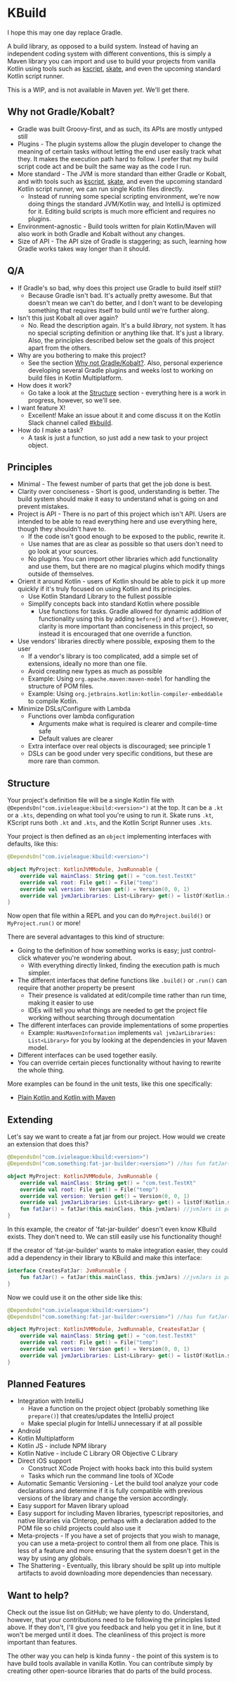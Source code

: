 # KBuild

I hope this may one day replace Gradle.

A build library, as opposed to a build system.  Instead of having an independent coding system with different conventions, this is simply a Maven library you can import and use to build your projects from vanilla Kotlin using tools such as [kscript](https://github.com/holgerbrandl/kscript), [skate](https://github.com/UnknownJoe796/skate), and even the upcoming standard Kotlin script runner.

This is a WIP, and is not available in Maven *yet*.  We'll get there.

## Why not Gradle/Kobalt?
- Gradle was built Groovy-first, and as such, its APIs are mostly untyped still
- Plugins - The plugin systems allow the plugin developer to change the meaning of certain tasks without letting the end user easily track what they.  It makes the execution path hard to follow.  I prefer that my build script code act and be built the same way as the code I run.
- More standard - The JVM is more standard than either Gradle or Kobalt, and with tools such as [kscript](https://github.com/holgerbrandl/kscript), [skate](https://github.com/UnknownJoe796/skate), and even the upcoming standard Kotlin script runner, we can run single Kotlin files directly.
    - Instead of running some special scripting environment, we're now doing things the standard JVM/Kotlin way, and IntelliJ is optimized for it.  Editing build scripts is much more efficient and requires no plugins.
- Environment-agnostic - Build tools written for plain Kotlin/Maven will also work in both Gradle and Kobalt without any changes.
- Size of API - The API size of Gradle is staggering; as such, learning how Gradle works takes way longer than it should.

## Q/A
- If Gradle's so bad, why does this project use Gradle to build itself still?
    - Because Gradle isn't bad.  It's actually pretty awesome.  But that doesn't mean we can't do better, and I don't want to be developing something that requires itself to build until we're further along.
- Isn't this just Kobalt all over again?
    - No.  Read the description again.  It's a build *library*, not system.  It has no special scripting definition or anything like that.  It's just a library.  Also, the principles described below set the goals of this project apart from the others.
 - Why are you bothering to make this project?
    - See the section [Why not Gradle/Kobalt?](#why-not-gradlekobalt).  Also, personal experience developing several Gradle plugins and weeks lost to working on build files in Kotlin Multiplatform.
- How does it work?
    - Go take a look at the [Structure](#structure) section - everything here is a work in progress, however, so we'll see.
- I want feature X!
    - Excellent!  Make an issue about it and come discuss it on the Kotlin Slack channel called [#kbuild](https://app.slack.com/client/T09229ZC6/CN0EA5ZNJ).
- How do I make a task?
    - A task is just a function, so just add a new task to your project object.

## Principles
- Minimal - The fewest number of parts that get the job done is best.
- Clarity over conciseness - Short is good, understanding is better.  The build system should make it easy to understand what is going on and prevent mistakes.
- Project is API - There is no part of this project which isn't API.  Users are intended to be able to read everything here and use everything here, though they shouldn't have to.
    - If the code isn't good enough to be exposed to the public, rewrite it.
    - Use names that are as clear as possible so that users don't need to go look at your sources.
    - No plugins.  You can import other libraries which add functionality and use them, but there are no magical plugins which modify things outside of themselves.
- Orient it around Kotlin - users of Kotlin should be able to pick it up more quickly if it's truly focused on using Kotlin and its principles.
    - Use Kotlin Standard Library to the fullest possible
    - Simplify concepts back into standard Kotlin where possible
        - Use functions for tasks.  Gradle allowed for dynamic addition of functionality using this by adding `before{}` and `after{}`.  However, clarity is more important than conciseness in this project, so instead it is encouraged that one override a function.
- Use vendors' libraries directly where possible, exposing them to the user
    - If a vendor's library is too complicated, add a simple set of extensions, ideally no more than one file.
    - Avoid creating new types as much as possible
    - Example: Using `org.apache.maven:maven-model` for handling the structure of POM files.
    - Example: Using `org.jetbrains.kotlin:kotlin-compiler-embeddable` to compile Kotlin.
- Minimize DSLs/Configure with Lambda
    - Functions over lambda configuration
        - Arguments make what is required is clearer and compile-time safe
        - Default values are clearer
    - Extra interface over real objects is discouraged; see principle 1
    - DSLs can be good under very specific conditions, but these are more rare than common.
    
## Structure

Your project's definition file will be a single Kotlin file with `@DependsOn("com.ivieleague:kbuild:<version>")` at the top.  It can be a `.kt` or a `.kts`, depending on what tool you're using to run it.  Skate runs `.kt`, KScript runs both `.kt` and `.kts`, and the Kotlin Script Runner uses `.kts`.

Your project is then defined as an `object` implementing interfaces with defaults, like this:

```kotlin
@DependsOn("com.ivieleague:kbuild:<version>")

object MyProject: KotlinJVMModule, JvmRunnable {
    override val mainClass: String get() = "com.test.TestKt"
    override val root: File get() = File("temp")
    override val version: Version get() = Version(0, 0, 1)
    override val jvmJarLibraries: List<Library> get() = listOf(Kotlin.standardLibrary)
}
```

Now open that file within a REPL and you can do `MyProject.build()` or `MyProject.run()` or more!

There are several advantages to this kind of structure:

- Going to the definition of how something works is easy; just control-click whatever you're wondering about.
    - With everything directly linked, finding the execution path is much simpler.
- The different interfaces that define functions like `.build()` or `.run()` can require that another property be present
    - Their presence is validated at edit/compile time rather than run time, making it easier to use
    - IDEs will tell you what things are needed to get the project file working without searching through documentation
- The different interfaces can provide implementations of some properties
    - Example: `HasMavenInformation` implements `val jvmJarLibraries: List<Library>` for you by looking at the dependencies in your Maven model.
- Different interfaces can be used together easily.
- You can override certain pieces functionality without having to rewrite the whole thing.

More examples can be found in the unit tests, like this one specifically:
- [Plain Kotlin and Kotlin with Maven](src/test/kotlin/com/ivieleague/kbuild/KotlinJVMModuleTest.kt)

## Extending

Let's say we want to create a fat jar from our project.  How would we create an extension that does this?

```kotlin
@DependsOn("com.ivieleague:kbuild:<version>")
@DependsOn("com.something:fat-jar-builder:<version>") //has fun fatJar(mainClass, listOfJars): File in it

object MyProject: KotlinJVMModule, JvmRunnable {
    override val mainClass: String get() = "com.test.TestKt"
    override val root: File get() = File("temp")
    override val version: Version get() = Version(0, 0, 1)
    override val jvmJarLibraries: List<Library> get() = listOf(Kotlin.standardLibrary)
    fun fatJar() = fatJar(this.mainClass, this.jvmJars) //jvmJars is part of the HasJvmJars interface, which is part of JvmRunnable
}
```

In this example, the creator of 'fat-jar-builder' doesn't even know KBuild exists.  They don't need to.  We can still easily use his functionality though!

If the creator of 'fat-jar-builder' wants to make integration easier, they could add a dependency in their library to KBuild and make this interface:

```kotlin
interface CreatesFatJar: JvmRunnable {
    fun fatJar() = fatJar(this.mainClass, this.jvmJars) //jvmJars is part of the HasJvmJars interface, which is part of JvmRunnable
}
```

Now we could use it on the other side like this:

```kotlin
@DependsOn("com.ivieleague:kbuild:<version>")
@DependsOn("com.something:fat-jar-builder:<version>") //has fun fatJar(mainClass, listOfJars): File in it

object MyProject: KotlinJVMModule, JvmRunnable, CreatesFatJar {
    override val mainClass: String get() = "com.test.TestKt"
    override val root: File get() = File("temp")
    override val version: Version get() = Version(0, 0, 1)
    override val jvmJarLibraries: List<Library> get() = listOf(Kotlin.standardLibrary)
}
```


## Planned Features 
- Integration with IntelliJ
    - Have a function on the project object (probably something like `prepare()`) that creates/updates the IntelliJ project
    - Make special plugin for IntelliJ unnecessary if at all possible
- Android
- Kotlin Multiplatform
- Kotlin JS - include NPM library
- Kotlin Native - include C Library OR Objective C Library
- Direct iOS support
    - Construct XCode Project with hooks back into this build system
    - Tasks which run the command line tools of XCode
- Automatic Semantic Versioning - Let the build tool analyze your code declarations and determine if it is fully compatible with previous versions of the library and change the version accordingly.
- Easy support for Maven library upload
- Easy support for including Maven libraries, typescript repositories, and native libraries via CInterop, perhaps with a declaration added to the POM file so child projects could also use it
- Meta-projects - If you have a set of projects that you wish to manage, you can use a meta-project to control them all from one place.  This is less of a feature and more ensuring that the system doesn't get in the way by using any globals.
- The Shattering - Eventually, this library should be split up into multiple artifacts to avoid downloading more dependencies than necessary.

## Want to help?
Check out the issue list on GitHub; we have plenty to do.  Understand, however, that your contributions need to be following the principles listed above.  If they don't, I'll give you feedback and help you get it in line, but it won't be merged until it does.  The cleanliness of this project is more important than features.

The other way you can help is kinda funny - the point of this system is to have build tools available in vanilla Kotlin.  You can contribute simply by creating other open-source libraries that do parts of the build process.